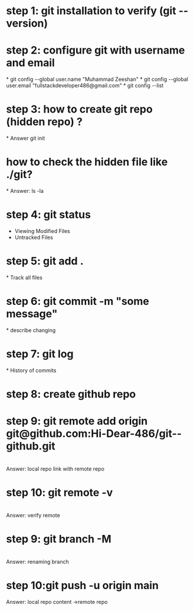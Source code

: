 <h1>step 1: git installation to verify (git --version)</h1>

<h1>step 2: configure git with username and email</h1>
* git config --global user.name "Muhammad Zeeshan"
* git config --global user.email "fullstackdeveloper486@gmail.com"
* git config --list

<h1>step 3: how to create git repo (hidden repo) ?</h1>
* Answer git init

<h1>how to check the hidden file like ./git?</h1>
* Answer: ls -la

<h1>step 4: git status</h1>

* Viewing Modified Files
* Untracked Files
  
<h1>step 5: git add .</h1>
* Track all files

<h1>step 6: git commit -m "some message"</h1>
* describe changing

<h1>step 7: git log</h1>
* History of commits

<h1>step 8: create github repo</h1>

<h1>step 9: git remote add origin git@github.com:Hi-Dear-486/git--github.git </h1>
         <br>
  Answer:     local repo link with  remote repo
        
<h1>step 10: git remote -v</h1>
         <br>
Answer:         verify remote     
         
<h1>step 9: git branch -M <newbranchname> </h1>
        <br>
Answer:     renaming branch
     
<h1>step 10:git push -u origin main  </h1>
Answer:         local repo content ->remote repo


